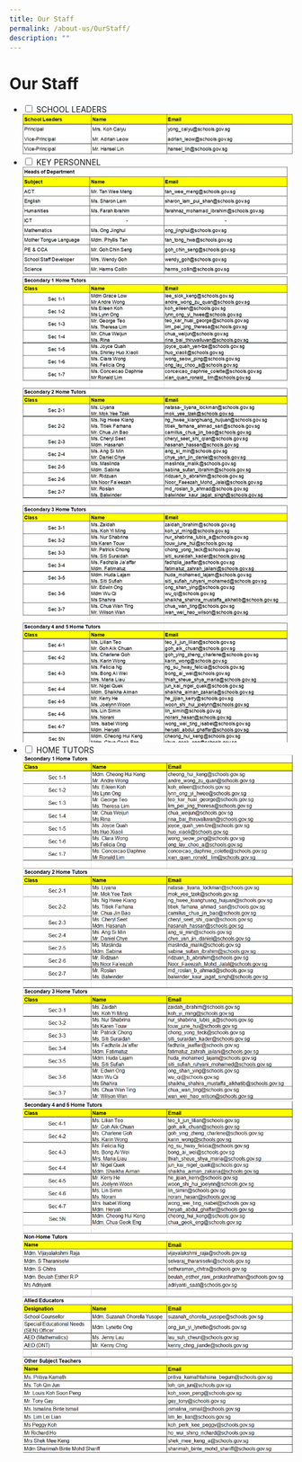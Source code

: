 ```yaml
---
title: Our Staff
permalink: /about-us/OurStaff/
description: ""
---
```

<h1>Our Staff</h1>
<ul class="jekyllcodex_accordion">
	<li>
		<input type="checkbox" id="accordion1">
		<label for="accordion1">SCHOOL LEADERS</label>
		<div>
			<img src="/images/Our Staff/SLs.jpg">
			</div>
			</li>
		<li>
			<input type="checkbox" id="accordion2">
			<label for="accordion2">KEY PERSONNEL</label>
			<div>
				<img src="/images/Our Staff/Heads.jpg">
				</div>
		</li>
		<li>
			<input type="checkbox" id="accordion3">
			<label for="accordion3">HOME TUTORS</label>
			<div>
				<img src="/images/Our Staff/HTs.png">
				<img src="/images/Our Staff/HTs2.png">
				</div>
				</li>
	
</ul>